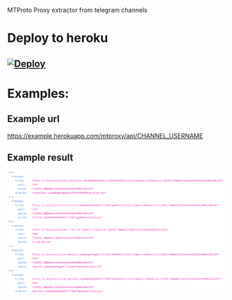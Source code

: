 MTProto Proxy extractor from telegram channels 
# Deploy to heroku
[![Deploy](https://www.herokucdn.com/deploy/button.svg)](https://heroku.com/deploy?template=https://github.com/KevinScruff/MTProxyExtractor-Api)
-----
# Examples:

## Example url
https://example.herokuapp.com/mtproxy/api/CHANNEL_USERNAME

## Example result
![example_result_image](./result.png)
